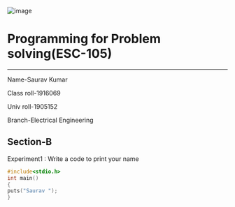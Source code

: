 ![image](https://img.collegedekhocdn.com/media/img/institute/logo/GNDEC_Ludhiana_logo.png)

# Programming for Problem solving(ESC-105)
----
Name-Saurav Kumar

Class roll-1916069

Univ roll-1905152

Branch-Electrical Engineering

Section-B
----

Experiment1 : Write a code to print your name
```C
#include<stdio.h>
int main()
{
puts("Saurav ");
}
```
